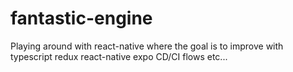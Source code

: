 # fantastic-engine
Playing around with react-native where the goal is to improve with typescript redux react-native expo CD/CI flows etc...

